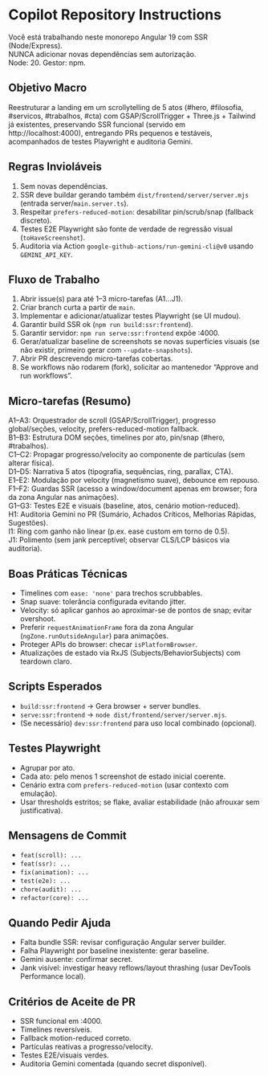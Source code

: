 # Copilot Repository Instructions

Você está trabalhando neste monorepo Angular 19 com SSR (Node/Express).  
NUNCA adicionar novas dependências sem autorização.  
Node: 20. Gestor: npm.

## Objetivo Macro
Reestruturar a landing em um scrollytelling de 5 atos (#hero, #filosofia, #servicos, #trabalhos, #cta) com GSAP/ScrollTrigger + Three.js + Tailwind já existentes, preservando SSR funcional (servido em http://localhost:4000), entregando PRs pequenos e testáveis, acompanhados de testes Playwright e auditoria Gemini.

## Regras Invioláveis
1. Sem novas dependências.
2. SSR deve buildar gerando também `dist/frontend/server/server.mjs` (entrada server/`main.server.ts`).
3. Respeitar `prefers-reduced-motion`: desabilitar pin/scrub/snap (fallback discreto).
4. Testes E2E Playwright são fonte de verdade de regressão visual (`toHaveScreenshot`).
5. Auditoria via Action `google-github-actions/run-gemini-cli@v0` usando `GEMINI_API_KEY`.

## Fluxo de Trabalho
1. Abrir issue(s) para até 1–3 micro-tarefas (A1…J1).
2. Criar branch curta a partir de `main`.
3. Implementar e adicionar/atualizar testes Playwright (se UI mudou).
4. Garantir build SSR ok (`npm run build:ssr:frontend`).
5. Garantir servidor: `npm run serve:ssr:frontend` expõe :4000.
6. Gerar/atualizar baseline de screenshots se novas superfícies visuais (se não existir, primeiro gerar com `--update-snapshots`).
7. Abrir PR descrevendo micro-tarefas cobertas.
8. Se workflows não rodarem (fork), solicitar ao mantenedor “Approve and run workflows”.

## Micro-tarefas (Resumo)
A1–A3: Orquestrador de scroll (GSAP/ScrollTrigger), progresso global/seções, velocity, prefers-reduced-motion fallback.  
B1–B3: Estrutura DOM seções, timelines por ato, pin/snap (#hero, #trabalhos).  
C1–C2: Propagar progresso/velocity ao componente de partículas (sem alterar física).  
D1–D5: Narrativa 5 atos (tipografia, sequências, ring, parallax, CTA).  
E1–E2: Modulação por velocity (magnetismo suave), debounce em repouso.  
F1–F2: Guardas SSR (acesso a window/document apenas em browser; fora da zona Angular nas animações).  
G1–G3: Testes E2E e visuais (baseline, atos, cenário motion-reduced).  
H1: Auditoria Gemini no PR (Sumário, Achados Críticos, Melhorias Rápidas, Sugestões).  
I1: Ring com ganho não linear (p.ex. ease custom em torno de 0.5).  
J1: Polimento (sem jank perceptível; observar CLS/LCP básicos via auditoria).

## Boas Práticas Técnicas
- Timelines com `ease: 'none'` para trechos scrubbables.
- Snap suave: tolerância configurada evitando jitter.
- Velocity: só aplicar ganhos ao aproximar-se de pontos de snap; evitar overshoot.
- Preferir `requestAnimationFrame` fora da zona Angular (`ngZone.runOutsideAngular`) para animações.
- Proteger APIs do browser: checar `isPlatformBrowser`.
- Atualizações de estado via RxJS (Subjects/BehaviorSubjects) com teardown claro.

## Scripts Esperados
- `build:ssr:frontend` → Gera browser + server bundles.
- `serve:ssr:frontend` → `node dist/frontend/server/server.mjs`.
- (Se necessário) `dev:ssr:frontend` para uso local combinado (opcional).

## Testes Playwright
- Agrupar por ato.
- Cada ato: pelo menos 1 screenshot de estado inicial coerente.
- Cenário extra com `prefers-reduced-motion` (usar contexto com emulação).
- Usar thresholds estritos; se flake, avaliar estabilidade (não afrouxar sem justificativa).

## Mensagens de Commit
- `feat(scroll): ...`
- `feat(ssr): ...`
- `fix(animation): ...`
- `test(e2e): ...`
- `chore(audit): ...`
- `refactor(core): ...`

## Quando Pedir Ajuda
- Falta bundle SSR: revisar configuração Angular server builder.
- Falha Playwright por baseline inexistente: gerar baseline.
- Gemini ausente: confirmar secret.
- Jank visível: investigar heavy reflows/layout thrashing (usar DevTools Performance local).

## Critérios de Aceite de PR
- SSR funcional em :4000.
- Timelines reversíveis.
- Fallback motion-reduced correto.
- Partículas reativas a progresso/velocity.
- Testes E2E/visuais verdes.
- Auditoria Gemini comentada (quando secret disponível).
